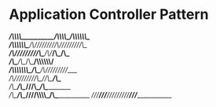 # Application Controller Pattern

_____/\\\\\\\\\___________/\\\\\\\\\__/\\\\\\\\\\\\\___        
 ___/\\\\\\\\\\\\\______/\\\////////__\/\\\/////////\\\_       
  __/\\\/////////\\\___/\\\/___________\/\\\_______\/\\\_      
   _\/\\\_______\/\\\__/\\\_____________\/\\\\\\\\\\\\\/__     
    _\/\\\\\\\\\\\\\\\_\/\\\_____________\/\\\/////////____    
     _\/\\\/////////\\\_\//\\\____________\/\\\_____________   
      _\/\\\_______\/\\\__\///\\\__________\/\\\_____________  
       _\/\\\_______\/\\\____\////\\\\\\\\\_\/\\\_____________ 
        _\///________\///________\/////////__\///______________
